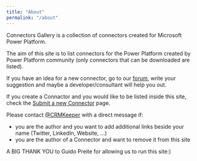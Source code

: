 ```yaml
---
title: "About"
permalink: "/about"
---
```

Connectors Gallery is a collection of connectors created for Microsoft Power Platform.

The aim of this site is to list connectors for the Power Platform created by Power Platform community (only connectors that can be downloaded are listed).

If you have an idea for a new connector, go to our <a target="_blank" href="https://powerplatform.sleekplan.app/">forum</a>, write your suggestion and maybe a developer/consultant will help you out.

If you create a Connactor and you would like to be listed inside this site, check the <a target="_blank" href="/submit">Submit a new Connector</a> page.

Please contact <a target="_blank" href="https://www.twitter.com/crmkeeper">@CRMKeeper</a> with a direct message if:

- you are the author and you want to add additional links beside your name (Twitter, LinkedIn, Website, ...)
- you are the author of a Connector and want to remove it from this site

A BIG THANK YOU to Guido Preite for allowing us to run this site:)
